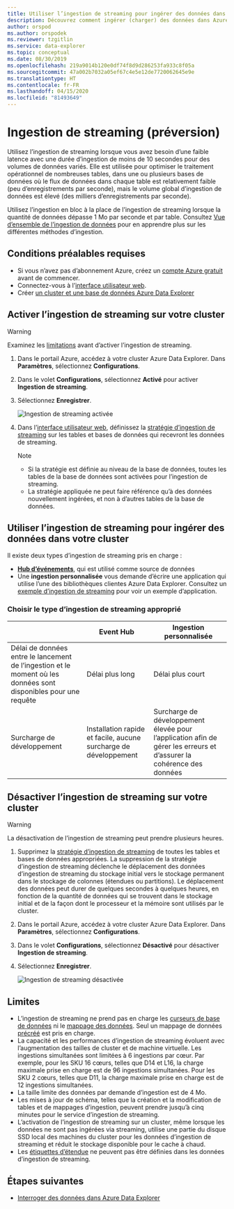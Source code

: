 ```yaml
---
title: Utiliser l’ingestion de streaming pour ingérer des données dans Azure Data Explorer
description: Découvrez comment ingérer (charger) des données dans Azure Data Explorer en utilisant l’ingestion de streaming.
author: orspod
ms.author: orspodek
ms.reviewer: tzgitlin
ms.service: data-explorer
ms.topic: conceptual
ms.date: 08/30/2019
ms.openlocfilehash: 219a9014b120e0df74f8d9d286253fa933c8f05a
ms.sourcegitcommit: 47a002b7032a05ef67c4e5e12de7720062645e9e
ms.translationtype: HT
ms.contentlocale: fr-FR
ms.lasthandoff: 04/15/2020
ms.locfileid: "81493649"
---
```

# <a name="streaming-ingestion-preview"></a>Ingestion de streaming (préversion)

Utilisez l’ingestion de streaming lorsque vous avez besoin d’une faible latence avec une durée d’ingestion de moins de 10 secondes pour des volumes de données variés. Elle est utilisée pour optimiser le traitement opérationnel de nombreuses tables, dans une ou plusieurs bases de données où le flux de données dans chaque table est relativement faible (peu d’enregistrements par seconde), mais le volume global d’ingestion de données est élevé (des milliers d’enregistrements par seconde). 

Utilisez l’ingestion en bloc à la place de l’ingestion de streaming lorsque la quantité de données dépasse 1 Mo par seconde et par table. Consultez [Vue d’ensemble de l’ingestion de données](/azure/data-explorer/ingest-data-overview) pour en apprendre plus sur les différentes méthodes d’ingestion.

## <a name="prerequisites"></a>Conditions préalables requises

* Si vous n’avez pas d’abonnement Azure, créez un [compte Azure gratuit](https://azure.microsoft.com/free/) avant de commencer.
* Connectez-vous à l’[interface utilisateur web](https://dataexplorer.azure.com/).
* Créer [un cluster et une base de données Azure Data Explorer](create-cluster-database-portal.md)

## <a name="enable-streaming-ingestion-on-your-cluster"></a>Activer l’ingestion de streaming sur votre cluster

> [!WARNING]
> Examinez les [limitations](#limitations) avant d’activer l’ingestion de streaming.

1. Dans le portail Azure, accédez à votre cluster Azure Data Explorer. Dans **Paramètres**, sélectionnez **Configurations**. 
1. Dans le volet **Configurations**, sélectionnez **Activé** pour activer **Ingestion de streaming**.
1. Sélectionnez **Enregistrer**.
 
    ![Ingestion de streaming activée](media/ingest-data-streaming/streaming-ingestion-on.png)
 
1. Dans l’[interface utilisateur web](https://dataexplorer.azure.com/), définissez la [stratégie d’ingestion de streaming](kusto/management/streamingingestionpolicy.md) sur les tables et bases de données qui recevront les données de streaming. 

    > [!NOTE]
    > * Si la stratégie est définie au niveau de la base de données, toutes les tables de la base de données sont activées pour l’ingestion de streaming.
    > * La stratégie appliquée ne peut faire référence qu’à des données nouvellement ingérées, et non à d’autres tables de la base de données.

## <a name="use-streaming-ingestion-to-ingest-data-to-your-cluster"></a>Utiliser l’ingestion de streaming pour ingérer des données dans votre cluster

Il existe deux types d’ingestion de streaming pris en charge :


* [**Hub d’événements**](/azure/data-explorer/ingest-data-event-hub), qui est utilisé comme source de données
* Une **ingestion personnalisée** vous demande d’écrire une application qui utilise l’une des bibliothèques clientes Azure Data Explorer. Consultez un [exemple d’ingestion de streaming](https://github.com/Azure/azure-kusto-samples-dotnet/tree/master/client/StreamingIngestionSample) pour voir un exemple d’application.

### <a name="choose-the-appropriate-streaming-ingestion-type"></a>Choisir le type d’ingestion de streaming approprié

|   |Event Hub  |Ingestion personnalisée  |
|---------|---------|---------|
|Délai de données entre le lancement de l’ingestion et le moment où les données sont disponibles pour une requête   |    Délai plus long     |   Délai plus court      |
|Surcharge de développement    |   Installation rapide et facile, aucune surcharge de développement    |   Surcharge de développement élevée pour l’application afin de gérer les erreurs et d’assurer la cohérence des données     |

## <a name="disable-streaming-ingestion-on-your-cluster"></a>Désactiver l’ingestion de streaming sur votre cluster

> [!WARNING]
> La désactivation de l’ingestion de streaming peut prendre plusieurs heures.

1. Supprimez la [stratégie d’ingestion de streaming](kusto/management/streamingingestionpolicy.md) de toutes les tables et bases de données appropriées. La suppression de la stratégie d’ingestion de streaming déclenche le déplacement des données d’ingestion de streaming du stockage initial vers le stockage permanent dans le stockage de colonnes (étendues ou partitions). Le déplacement des données peut durer de quelques secondes à quelques heures, en fonction de la quantité de données qui se trouvent dans le stockage initial et de la façon dont le processeur et la mémoire sont utilisés par le cluster.
1. Dans le portail Azure, accédez à votre cluster Azure Data Explorer. Dans **Paramètres**, sélectionnez **Configurations**. 
1. Dans le volet **Configurations**, sélectionnez **Désactivé** pour désactiver **Ingestion de streaming**.
1. Sélectionnez **Enregistrer**.

    ![Ingestion de streaming désactivée](media/ingest-data-streaming/streaming-ingestion-off.png)

## <a name="limitations"></a>Limites

* L’ingestion de streaming ne prend pas en charge les [curseurs de base de données](kusto/management/databasecursor.md) ni le [mappage des données](kusto/management/mappings.md). Seul un mappage de données [précréé](kusto/management/create-ingestion-mapping-command.md) est pris en charge. 
* La capacité et les performances d’ingestion de streaming évoluent avec l’augmentation des tailles de cluster et de machine virtuelle. Les ingestions simultanées sont limitées à 6 ingestions par cœur. Par exemple, pour les SKU 16 cœurs, telles que D14 et L16, la charge maximale prise en charge est de 96 ingestions simultanées. Pour les SKU 2 cœurs, telles que D11, la charge maximale prise en charge est de 12 ingestions simultanées.
* La taille limite des données par demande d’ingestion est de 4 Mo.
* Les mises à jour de schéma, telles que la création et la modification de tables et de mappages d’ingestion, peuvent prendre jusqu’à cinq minutes pour le service d’ingestion de streaming.
* L’activation de l’ingestion de streaming sur un cluster, même lorsque les données ne sont pas ingérées via streaming, utilise une partie du disque SSD local des machines du cluster pour les données d’ingestion de streaming et réduit le stockage disponible pour le cache à chaud.
* Les [étiquettes d’étendue](kusto/management/extents-overview.md#extent-tagging) ne peuvent pas être définies dans les données d’ingestion de streaming.

## <a name="next-steps"></a>Étapes suivantes

* [Interroger des données dans Azure Data Explorer](web-query-data.md)
